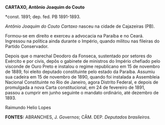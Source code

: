 **CARTAXO, Antônio Joaquim do Couto**

\*const. 1891; dep. fed. PB 1891-1893.

*Antônio Joaquim do Couto Cartaxo* nasceu na cidade de Cajazeiras (PB).

Formou-se em direito e exerceu a advocacia na Paraíba e no Ceará.
Ingressou na política ainda durante o Império, quando militou nas
fileiras do Partido Conservador.

Depois que o marechal Deodoro da Fonseca, sustentado por setores do
Exército e por civis, depôs o gabinete de ministros do Império chefiado
pelo visconde de Ouro Preto e instalou o regime republicano em 15 de
novembro de 1889, foi eleito deputado constituinte pelo estado da
Paraíba. Assumiu sua cadeira em 15 de novembro de 1890, quando foi
instalada a Assembleia Nacional Constituinte no Rio de Janeiro, agora
Distrito Federal, e depois de promulgada a nova Carta constitucional, em
24 de fevereiro de 1891, passou a cumprir em junho seguinte o mandato
ordinário, até dezembro de 1893.

Raimundo Helio Lopes

**FONTES:** ABRANCHES, J. *Governos*; CÂM. DEP. *Deputados brasileiros.*
